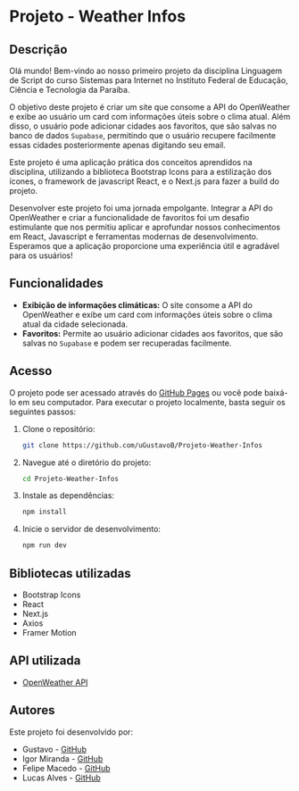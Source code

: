 # Projeto - Weather Infos

## Descrição

Olá mundo! Bem-vindo ao nosso primeiro projeto da disciplina Linguagem de Script do curso Sistemas para Internet no Instituto Federal de Educação, Ciência e Tecnologia da Paraíba.

O objetivo deste projeto é criar um site que consome a API do OpenWeather e exibe ao usuário um card com informações úteis sobre o clima atual. Além disso, o usuário pode adicionar cidades aos favoritos, que são salvas no banco de dados `Supabase`, permitindo que o usuário recupere facilmente essas cidades posteriormente apenas digitando seu email.

Este projeto é uma aplicação prática dos conceitos aprendidos na disciplina, utilizando a biblioteca Bootstrap Icons para a estilização dos ícones, o framework de javascript React, e o Next.js para fazer a build do projeto.

Desenvolver este projeto foi uma jornada empolgante. Integrar a API do OpenWeather e criar a funcionalidade de favoritos foi um desafio estimulante que nos permitiu aplicar e aprofundar nossos conhecimentos em React, Javascript e ferramentas modernas de desenvolvimento. Esperamos que a aplicação proporcione uma experiência útil e agradável para os usuários!

## Funcionalidades

- __Exibição de informações climáticas:__ O site consome a API do OpenWeather e exibe um card com informações úteis sobre o clima atual da cidade selecionada.
- __Favoritos:__ Permite ao usuário adicionar cidades aos favoritos, que são salvas no `Supabase` e podem ser recuperadas facilmente.

## Acesso

O projeto pode ser acessado através do [GitHub Pages](https://ugustavob.github.io/Projeto-Weather-Infos/) ou você pode baixá-lo em seu computador. Para executar o projeto localmente, basta seguir os seguintes passos:

1. Clone o repositório:
    ```bash
    git clone https://github.com/uGustavoB/Projeto-Weather-Infos
    ```

2. Navegue até o diretório do projeto:
    ```bash
    cd Projeto-Weather-Infos
    ```

3. Instale as dependências:
    ```bash
    npm install
    ```

4. Inicie o servidor de desenvolvimento:
    ```bash
    npm run dev
    ```

## Bibliotecas utilizadas

- Bootstrap Icons
- React
- Next.js
- Axios
- Framer Motion

## API utilizada

- [OpenWeather API](https://openweathermap.org/api)

## Autores

Este projeto foi desenvolvido por:

- Gustavo - [GitHub](https://github.com/uGustavoB)
- Igor Miranda - [GitHub](https://github.com/imigoor)
- Felipe Macedo - [GitHub](https://github.com/felipeifpb)
- Lucas Alves - [GitHub](https://github.com/nobrelucas)
